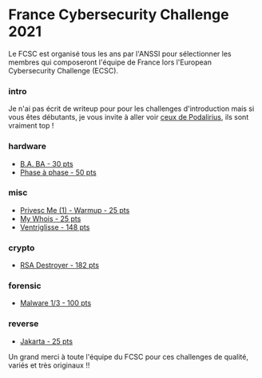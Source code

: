 # France Cybersecurity Challenge 2021

Le FCSC est organisé tous les ans par l'ANSSI pour sélectionner les membres qui composeront l'équipe de France lors l'European Cybersecurity Challenge (ECSC).

### intro
Je n'ai pas écrit de writeup pour pour les challenges d'introduction mais si vous êtes débutants, je vous invite à aller voir [ceux de Podalirius](https://podalirius.net/writeups/fcsc2021-writeup-introduction/), ils sont vraiment top !

### hardware
* [B.A. BA - 30 pts](./hardware/BABA/README.md)
* [Phase à phase - 50 pts](./hardware/phase-a-phase/README.md)

### misc

- [Privesc Me (1) - Warmup - 25 pts](./misc/privesec_me1/README.md)
- [My Whois - 25 pts](./misc/whois/README.md)
-  [Ventriglisse - 148 pts](./misc/ventriglisse/README.md)

### crypto

- [RSA Destroyer - 182 pts](./crypto/rsa-destroyer/README.md)

### forensic

- [Malware 1/3 - 100 pts](./forensic/malware1/README.md)

### reverse

- [Jakarta - 25 pts](./reverse/jakarta/README.md)



Un grand merci à toute l'équipe du FCSC pour ces challenges de qualité, variés et très originaux !!
